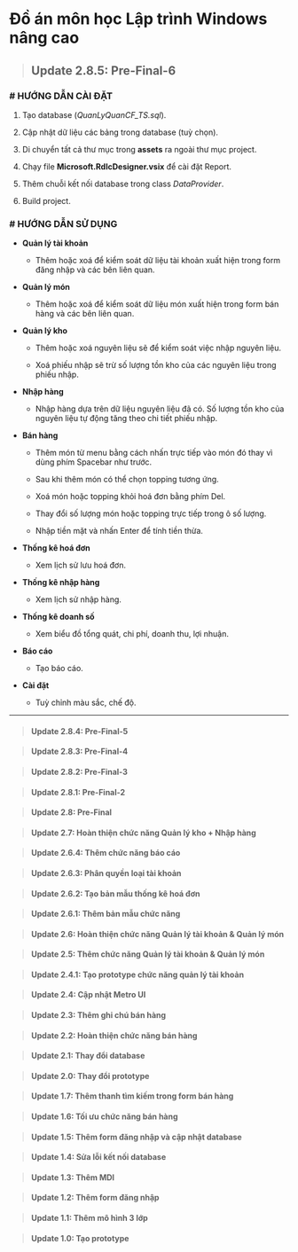 # Đồ án môn học Lập trình Windows nâng cao

> ## Update 2.8.5: Pre-Final-6

### # HƯỚNG DẪN CÀI ĐẶT

  1. Tạo database (*QuanLyQuanCF_TS.sql*).
  
  2. Cập nhật dữ liệu các bảng trong database (tuỳ chọn).
  
  2. Di chuyển tất cả thư mục trong **assets** ra ngoài thư mục project.
  
  3. Chạy file **Microsoft.RdlcDesigner.vsix** để cài đặt Report.

  3. Thêm chuỗi kết nối database trong class *DataProvider*.
  
  5. Build project.

### # HƯỚNG DẪN SỬ DỤNG

- **Quản lý tài khoản**

  - Thêm hoặc xoá để kiểm soát dữ liệu tài khoản xuất hiện trong form đăng nhập và các bên liên quan.
  
- **Quản lý món**

  - Thêm hoặc xoá để kiểm soát dữ liệu món xuất hiện trong form bán hàng và các bên liên quan.

- **Quản lý kho**

  - Thêm hoặc xoá nguyên liệu sẽ để kiểm soát việc nhập nguyên liệu.
  
  - Xoá phiếu nhập sẽ trừ số lượng tồn kho của các nguyên liệu trong phiếu nhập.
  
- **Nhập hàng**

  - Nhập hàng dựa trên dữ liệu nguyên liệu đã có. Số lượng tồn kho của nguyên liệu tự động tăng theo chi tiết phiếu nhập.

- **Bán hàng**

  - Thêm món từ menu bằng cách nhấn trực tiếp vào món đó thay vì dùng phím Spacebar như trước.
  
  - Sau khi thêm món có thể chọn topping tương ứng.
  
  - Xoá món hoặc topping khỏi hoá đơn bằng phím Del.
  
  - Thay đổi số lượng món hoặc topping trực tiếp trong ô số lượng.
  
  - Nhập tiền mặt và nhấn Enter để tính tiền thừa.
  
- **Thống kê hoá đơn**

  - Xem lịch sử lưu hoá đơn.
  
- **Thống kê nhập hàng**

  - Xem lịch sử nhập hàng.
  
- **Thống kê doanh số**

  - Xem biểu đồ tổng quát, chi phí, doanh thu, lợi nhuận.
  
- **Báo cáo**

  - Tạo báo cáo.
  
- **Cài đặt**

  - Tuỳ chỉnh màu sắc, chế độ.

---

> #### Update 2.8.4: Pre-Final-5

> #### Update 2.8.3: Pre-Final-4

> #### Update 2.8.2: Pre-Final-3

> #### Update 2.8.1: Pre-Final-2

> #### Update 2.8: Pre-Final

> #### Update 2.7: Hoàn thiện chức năng Quản lý kho + Nhập hàng

> #### Update 2.6.4: Thêm chức năng báo cáo

> #### Update 2.6.3: Phân quyền loại tài khoản

> #### Update 2.6.2: Tạo bản mẫu thống kê hoá đơn

> #### Update 2.6.1: Thêm bản mẫu chức năng

> #### Update 2.6: Hoàn thiện chức năng Quản lý tài khoản & Quản lý món

> #### Update 2.5: Thêm chức năng Quản lý tài khoản & Quản lý món

> #### Update 2.4.1: Tạo prototype chức năng quản lý tài khoản

> #### Update 2.4: Cập nhật Metro UI

> #### Update 2.3: Thêm ghi chú bán hàng

> #### Update 2.2: Hoàn thiện chức năng bán hàng

> #### Update 2.1: Thay đổi database

> #### Update 2.0: Thay đổi prototype

> #### Update 1.7: Thêm thanh tìm kiếm trong form bán hàng

> #### Update 1.6: Tối ưu chức năng bán hàng

> #### Update 1.5: Thêm form đăng nhập và cập nhật database

> #### Update 1.4: Sửa lỗi kết nối database
	
> #### Update 1.3: Thêm MDI
	
> #### Update 1.2: Thêm form đăng nhập

> #### Update 1.1: Thêm mô hình 3 lớp

> #### Update 1.0: Tạo prototype
